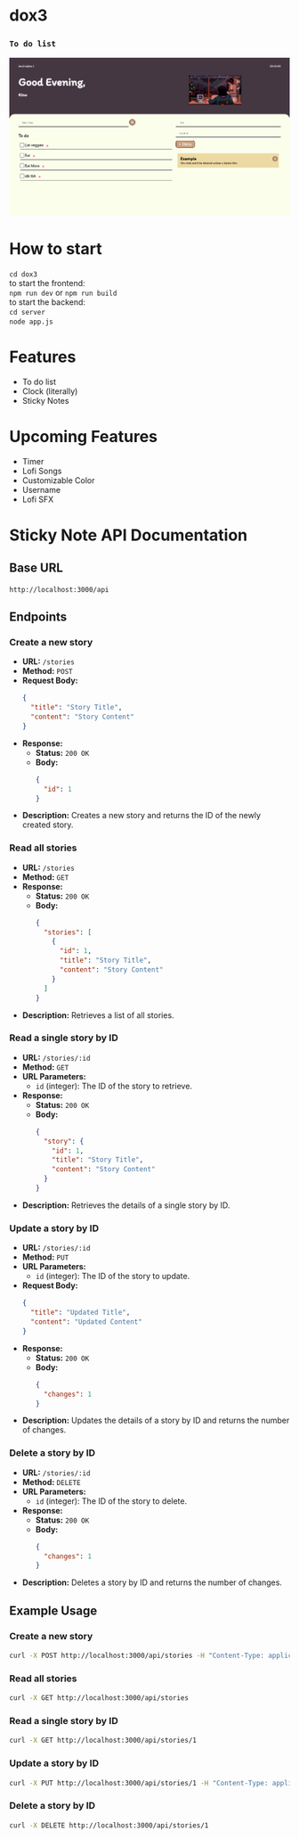 # dox3  
### `To do list`  
![alt text](Thumbnails.png)  
# How to start
`cd dox3`  
to start the frontend:  
`npm run dev` or `npm run build`  
to start the backend:  
`cd server`  
`node app.js`
# Features  
- To do list
- Clock (literally)
- Sticky Notes
# Upcoming Features  
- Timer
- Lofi Songs
- Customizable Color
- Username
- Lofi SFX
# Sticky Note API Documentation

## Base URL
```
http://localhost:3000/api
```

## Endpoints

### Create a new story

- **URL:** `/stories`
- **Method:** `POST`
- **Request Body:**
  ```json
  {
    "title": "Story Title",
    "content": "Story Content"
  }
  ```
- **Response:**
  - **Status:** `200 OK`
  - **Body:**
    ```json
    {
      "id": 1
    }
    ```
- **Description:** Creates a new story and returns the ID of the newly created story.

### Read all stories

- **URL:** `/stories`
- **Method:** `GET`
- **Response:**
  - **Status:** `200 OK`
  - **Body:**
    ```json
    {
      "stories": [
        {
          "id": 1,
          "title": "Story Title",
          "content": "Story Content"
        }
      ]
    }
    ```
- **Description:** Retrieves a list of all stories.

### Read a single story by ID

- **URL:** `/stories/:id`
- **Method:** `GET`
- **URL Parameters:**
  - `id` (integer): The ID of the story to retrieve.
- **Response:**
  - **Status:** `200 OK`
  - **Body:**
    ```json
    {
      "story": {
        "id": 1,
        "title": "Story Title",
        "content": "Story Content"
      }
    }
    ```
- **Description:** Retrieves the details of a single story by ID.

### Update a story by ID

- **URL:** `/stories/:id`
- **Method:** `PUT`
- **URL Parameters:**
  - `id` (integer): The ID of the story to update.
- **Request Body:**
  ```json
  {
    "title": "Updated Title",
    "content": "Updated Content"
  }
  ```
- **Response:**
  - **Status:** `200 OK`
  - **Body:**
    ```json
    {
      "changes": 1
    }
    ```
- **Description:** Updates the details of a story by ID and returns the number of changes.

### Delete a story by ID

- **URL:** `/stories/:id`
- **Method:** `DELETE`
- **URL Parameters:**
  - `id` (integer): The ID of the story to delete.
- **Response:**
  - **Status:** `200 OK`
  - **Body:**
    ```json
    {
      "changes": 1
    }
    ```
- **Description:** Deletes a story by ID and returns the number of changes.

## Example Usage

### Create a new story

```bash
curl -X POST http://localhost:3000/api/stories -H "Content-Type: application/json" -d '{"title":"My First Story","content":"This is the content of my first story."}'
```

### Read all stories

```bash
curl -X GET http://localhost:3000/api/stories
```

### Read a single story by ID

```bash
curl -X GET http://localhost:3000/api/stories/1
```

### Update a story by ID

```bash
curl -X PUT http://localhost:3000/api/stories/1 -H "Content-Type: application/json" -d '{"title":"Updated Title","content":"Updated Content"}'
```

### Delete a story by ID

```bash
curl -X DELETE http://localhost:3000/api/stories/1
```
